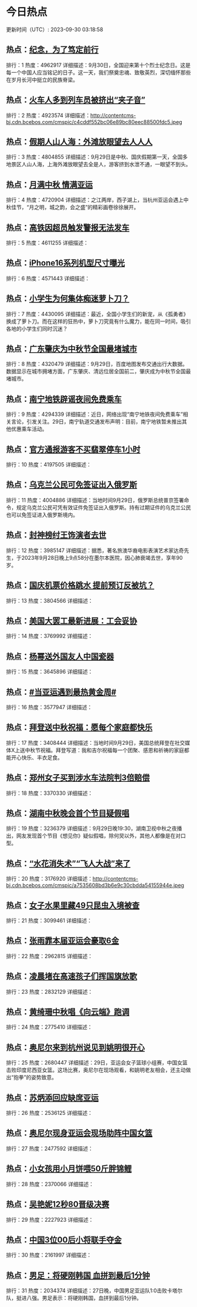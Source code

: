 # 今日热点

更新时间（UTC）: 2023-09-30 03:18:58

## 热点：[纪念，为了笃定前行](https://cn.bing.com/search?q=纪念，为了笃定前行)
排行：1
热度：4962917
详细描述：9月30日，全国迎来第十个烈士纪念日。这是每一个中国人应当铭记的日子。这一天，我们祭奠忠魂、致敬英烈，深切缅怀那些在岁月长河中挺立的民族脊梁。

## 热点：[火车人多到列车员被挤出“夹子音”](https://cn.bing.com/search?q=火车人多到列车员被挤出“夹子音”)
排行：2
热度：4923574
详细描述：http://contentcms-bj.cdn.bcebos.com/cmspic/c4cddf552bc06e89bc80eec88500fdc5.jpeg

## 热点：[假期人山人海：外滩放眼望去人人人](https://cn.bing.com/search?q=假期人山人海：外滩放眼望去人人人)
排行：3
热度：4804855
详细描述：9月29日是中秋、国庆假期第一天，全国多地景区人山人海，上海外滩放眼望去全是人，游客挤到水泄不通，一眼望不到头。

## 热点：[月满中秋 情满亚运](https://cn.bing.com/search?q=月满中秋情满亚运)
排行：4
热度：4720904
详细描述：之江两岸，西子湖上，当杭州亚运会遇上中秋佳节，“月之明，城之韵，会之盛”的精彩画卷徐徐展开。

## 热点：[高铁因超员触发警报无法发车](https://cn.bing.com/search?q=高铁因超员触发警报无法发车)
排行：5
热度：4611255
详细描述：

## 热点：[iPhone16系列机型尺寸曝光](https://cn.bing.com/search?q=iPhone16系列机型尺寸曝光)
排行：6
热度：4571443
详细描述：

## 热点：[小学生为何集体痴迷萝卜刀？](https://cn.bing.com/search?q=小学生为何集体痴迷萝卜刀？)
排行：7
热度：4430095
详细描述：最近，全国小学生们的新宠，从《孤勇者》换成了萝卜刀。而在这样的狂热中，萝卜刀究竟有什么魔力，能在同一时间，吸引各地的小学生们同时沉迷？

## 热点：[广东肇庆为中秋节全国最堵城市](https://cn.bing.com/search?q=广东肇庆为中秋节全国最堵城市)
排行：8
热度：4320479
详细描述：9月29日，百度地图发布交通出行大数据。数据显示在城市拥堵方面，广东肇庆、清远位居全国前二，肇庆成为中秋节全国最堵城市。

## 热点：[南宁地铁辟谣夜间免费乘车](https://cn.bing.com/search?q=南宁地铁辟谣夜间免费乘车)
排行：9
热度：4294339
详细描述：近日，网络出现“南宁地铁夜间免费乘车”相关言论，引发关注。29日，南宁轨道交通发布声明：目前，南宁地铁暂未推出其他优惠乘车活动。

## 热点：[官方通报游客不买翡翠停车1小时](https://cn.bing.com/search?q=官方通报游客不买翡翠停车1小时)
排行：10
热度：4197505
详细描述：

## 热点：[乌克兰公民可免签证出入俄罗斯](https://cn.bing.com/search?q=乌克兰公民可免签证出入俄罗斯)
排行：11
热度：4004886
详细描述：当地时间9月29日，俄罗斯总统普京签署命令，规定乌克兰公民可凭有效证件免签证出入俄罗斯。持有过期证件的乌克兰公民也可以免签证进入俄罗斯境内。

## 热点：[封神榜纣王饰演者去世](https://cn.bing.com/search?q=封神榜纣王饰演者去世)
排行：12
热度：3985147
详细描述：据悉，著名旅澳华裔电影表演艺术家达奇先生，于2023年9月28日晚上9点58分在墨尔本医院，因心肺衰竭去世，享年90岁。

## 热点：[国庆机票价格跳水 提前预订反被坑？](https://cn.bing.com/search?q=国庆机票价格跳水提前预订反被坑？)
排行：13
热度：3804566
详细描述：

## 热点：[美国大罢工最新进展：工会妥协](https://cn.bing.com/search?q=美国大罢工最新进展：工会妥协)
排行：14
热度：3769992
详细描述：

## 热点：[杨幂送外国友人中国瓷器](https://cn.bing.com/search?q=杨幂送外国友人中国瓷器)
排行：15
热度：3645896
详细描述：

## 热点：[#当亚运遇到最热黄金周#](https://cn.bing.com/search?q=#当亚运遇到最热黄金周#)
排行：16
热度：3577947
详细描述：

## 热点：[拜登送中秋祝福：愿每个家庭都快乐](https://cn.bing.com/search?q=拜登送中秋祝福：愿每个家庭都快乐)
排行：17
热度：3408444
详细描述：当地时间9月29日，美国总统拜登在社交媒体X上送中秋节祝福。拜登写道：我和吉尔祝福每一个团聚、感恩和祈祷的家庭都能开心快乐、丰衣足食。

## 热点：[郑州女子买到涉水车法院判3倍赔偿](https://cn.bing.com/search?q=郑州女子买到涉水车法院判3倍赔偿)
排行：18
热度：3370330
详细描述：

## 热点：[湖南中秋晚会首个节目疑假唱](https://cn.bing.com/search?q=湖南中秋晚会首个节目疑假唱)
排行：19
热度：3236379
详细描述：9月29日晚19:30，湖南卫视中秋之夜播出，网友发现首个节目《想见你》疑似假唱，除何炅以外，其他人都像是在对口型。

## 热点：[“水花消失术”“飞人大战”来了](https://cn.bing.com/search?q=“水花消失术”“飞人大战”来了)
排行：20
热度：3176920
详细描述：http://contentcms-bj.cdn.bcebos.com/cmspic/a7535608bd3b6e9c30cbdda54155944e.jpeg

## 热点：[女子水果里藏49只昆虫入境被查](https://cn.bing.com/search?q=女子水果里藏49只昆虫入境被查)
排行：21
热度：3099461
详细描述：

## 热点：[张雨霏本届亚运会豪取6金](https://cn.bing.com/search?q=张雨霏本届亚运会豪取6金)
排行：22
热度：2962815
详细描述：

## 热点：[凌晨堵在高速孩子们挥国旗放歌](https://cn.bing.com/search?q=凌晨堵在高速孩子们挥国旗放歌)
排行：23
热度：2832129
详细描述：

## 热点：[黄绮珊中秋唱《向云端》跑调](https://cn.bing.com/search?q=黄绮珊中秋唱《向云端》跑调)
排行：24
热度：2775410
详细描述：

## 热点：[奥尼尔来到杭州说见到姚明很开心](https://cn.bing.com/search?q=奥尼尔来到杭州说见到姚明很开心)
排行：25
热度：2680447
详细描述：29日，亚运会女子篮球小组赛，中国女篮击败印度尼西亚女篮。这场比赛，奥尼尔在现场观看，和姚明老友相会，还主动做出“抱拳”的姿势致意。

## 热点：[苏炳添回应缺席亚运](https://cn.bing.com/search?q=苏炳添回应缺席亚运)
排行：26
热度：2536125
详细描述：

## 热点：[奥尼尔现身亚运会现场助阵中国女篮](https://cn.bing.com/search?q=奥尼尔现身亚运会现场助阵中国女篮)
排行：27
热度：2477592
详细描述：

## 热点：[小女孩用小月饼喂50斤胖锦鲤](https://cn.bing.com/search?q=小女孩用小月饼喂50斤胖锦鲤)
排行：28
热度：2370066
详细描述：

## 热点：[吴艳妮12秒80晋级决赛](https://cn.bing.com/search?q=吴艳妮12秒80晋级决赛)
排行：29
热度：2227923
详细描述：

## 热点：[中国3位00后小将联手夺金](https://cn.bing.com/search?q=中国3位00后小将联手夺金)
排行：30
热度：2161997
详细描述：

## 热点：[男足：将硬刚韩国 血拼到最后1分钟](https://cn.bing.com/search?q=男足：将硬刚韩国血拼到最后1分钟)
排行：31
热度：2034374
详细描述：27日晚，中国男足亚运队1:0击败卡塔尔队，挺进八强。男足表示：将硬刚韩国，血拼到最后1分钟。

